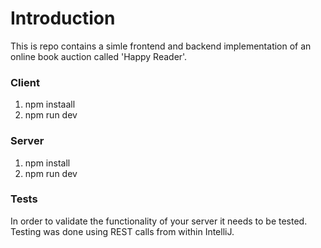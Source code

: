 # Introduction
This is repo contains a simle frontend and backend implementation of an online book auction called 'Happy Reader'.

### Client
 1. npm instaall
 2. npm run dev

### Server
 1. npm install
 2. npm run dev

### Tests
In order to validate the functionality of your server it needs to be tested. Testing was done using REST calls from
within IntelliJ.